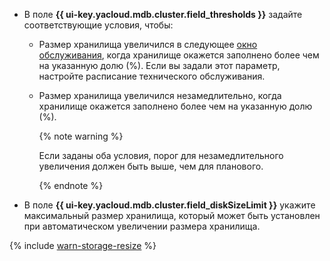 * В поле **{{ ui-key.yacloud.mdb.cluster.field_thresholds }}** задайте соответствующие условия, чтобы:

    * Размер хранилища увеличился в следующее [окно обслуживания](../../../managed-redis/concepts/maintenance.md#maintenance-window), когда хранилище окажется заполнено более чем на указанную долю (%). Если вы задали этот параметр, настройте расписание технического обслуживания.

    * Размер хранилища увеличился незамедлительно, когда хранилище окажется заполнено более чем на указанную долю (%).

        {% note warning %}

        Если заданы оба условия, порог для незамедлительного увеличения должен быть выше, чем для планового.

        {% endnote %}

* В поле **{{ ui-key.yacloud.mdb.cluster.field_diskSizeLimit }}** укажите максимальный размер хранилища, который может быть установлен при автоматическом увеличении размера хранилища.



{% include [warn-storage-resize](warn-storage-resize.md) %}


